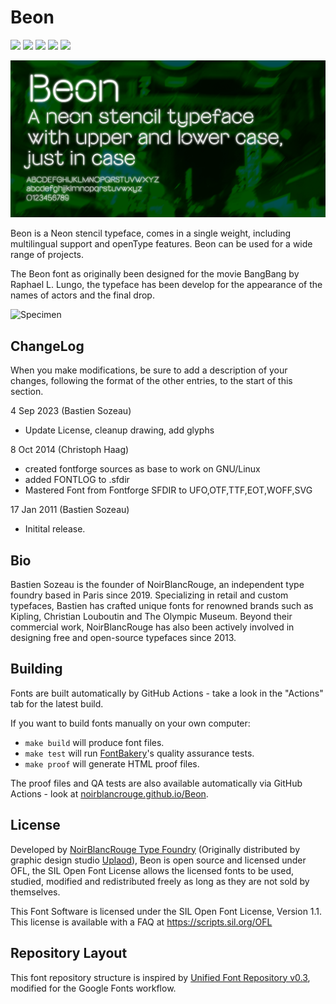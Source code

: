 # Beon

[![][Fontbakery]](https://noirblancrouge.github.io/Beon/fontbakery/fontbakery-report.html)
[![][Universal]](https://noirblancrouge.github.io/Beon/fontbakery/fontbakery-report.html)
[![][Outline Checks]](https://noirblancrouge.github.io/Beon/fontbakery/fontbakery-report.html)
[![][Font File Checks]](https://noirblancrouge.github.io/Beon/fontbakery/fontbakery-report.html)
[![][OpenType Specification Checks]](https://noirblancrouge.github.io/Beon/fontbakery/fontbakery-report.html)

[Fontbakery]: https://img.shields.io/endpoint?url=https://noirblancrouge.github.io/Beon/badges/overall.json
[Outline Checks]: https://img.shields.io/endpoint?url=https://noirblancrouge.github.io/Beon/badges/OutlineChecks.json
[Font File Checks]: https://img.shields.io/endpoint?url=https://noirblancrouge.github.io/Beon/badges/FontFileChecks.json
[Universal]: https://img.shields.io/endpoint?url=https://noirblancrouge.github.io/Beon/badges/UniversalProfileChecks.json
[OpenType Specification Checks]: https://img.shields.io/endpoint?url=https://noirblancrouge.github.io/Beon/badges/OpenTypeSpecificationChecks.json

![Cover](https://raw.githubusercontent.com/noirblancrouge/Beon/master/documentation/images/beon.jpg)

Beon is a Neon stencil typeface, comes in a single weight, including multilingual support and openType features.
Beon can be used for a wide range of projects.

The Beon font as originally been designed for the movie BangBang by Raphael L. Lungo, the typeface has been develop for the appearance of the names of actors and the final drop.

![Specimen](https://raw.githubusercontent.com/noirblancrouge/Beon/master/documentation/images/beon-charset.jpg)

## ChangeLog

When you make modifications, be sure to add a description of your changes,
following the format of the other entries, to the start of this section.

4 Sep 2023 (Bastien Sozeau)
- Update License, cleanup drawing, add glyphs

8 Oct 2014 (Christoph Haag) 
- created fontforge sources as base to work on GNU/Linux
- added FONTLOG to .sfdir
- Mastered Font from Fontforge SFDIR to 
  UFO,OTF,TTF,EOT,WOFF,SVG
  
17 Jan 2011 (Bastien Sozeau)
- Initital release.

## Bio

Bastien Sozeau is the founder of NoirBlancRouge, an independent type foundry based in Paris since 2019. Specializing in retail and custom typefaces, Bastien has crafted unique fonts for renowned brands such as Kipling, Christian Louboutin and The Olympic Museum. Beyond their commercial work, NoirBlancRouge has also been actively involved in designing free and open-source typefaces since 2013.

## Building

Fonts are built automatically by GitHub Actions - take a look in the "Actions" tab for the latest build.

If you want to build fonts manually on your own computer:

* `make build` will produce font files.
* `make test` will run [FontBakery](https://github.com/googlefonts/fontbakery)'s quality assurance tests.
* `make proof` will generate HTML proof files.

The proof files and QA tests are also available automatically via GitHub Actions - look at [noirblancrouge.github.io/Beon](https://noirblancrouge.github.io/Beon).

## License

Developed by [NoirBlancRouge Type Foundry](https://noirblancrouge.com) (Originally distributed by graphic design studio [Uplaod](https://uplaod.fr)), Beon is open source and licensed under OFL, the SIL Open Font License allows the licensed fonts to be used, studied, modified and redistributed freely as long as they are not sold by themselves.

This Font Software is licensed under the SIL Open Font License, Version 1.1.
This license is available with a FAQ at
https://scripts.sil.org/OFL

## Repository Layout

This font repository structure is inspired by [Unified Font Repository v0.3](https://github.com/unified-font-repository/Unified-Font-Repository), modified for the Google Fonts workflow.

